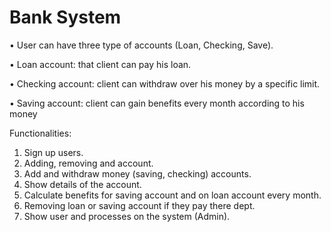 # Bank System
•	User can have three type of accounts (Loan, Checking, Save).

•	 Loan account: that client can pay his loan.

•	Checking account: client can withdraw over his money by a specific limit.

•	Saving account:  client can gain benefits every month according to his money  

Functionalities:
1.	Sign up users.
2.	Adding, removing and account.
3.	Add and withdraw money (saving, checking) accounts.
4.	Show details of the account.
5.	Calculate benefits for saving account and on loan account every month.
6.	Removing loan or saving account if they pay there dept. 
7.	Show user and processes on the system (Admin).
